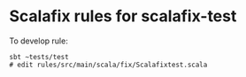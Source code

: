 # Scalafix rules for scalafix-test

To develop rule:
```
sbt ~tests/test
# edit rules/src/main/scala/fix/Scalafixtest.scala
```
